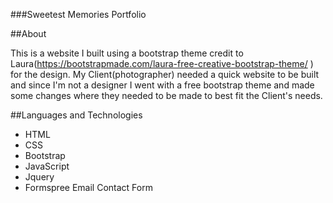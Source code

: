 ###Sweetest Memories Portfolio


##About 

This is a website I built using a bootstrap theme credit to Laura(https://bootstrapmade.com/laura-free-creative-bootstrap-theme/
) for the design. My Client(photographer) needed a quick website to be built and since I'm not a designer I went with a free bootstrap theme and made some changes where they needed
to be made to best fit the Client's needs. 

##Languages and Technologies

- HTML
- CSS
- Bootstrap
- JavaScript
- Jquery
- Formspree Email Contact Form







